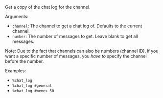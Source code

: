 Get a copy of the chat log for the channel.

Arguments:
* `channel`: The channel to get a chat log of. Defaults to the current channel.
* `number`: The number of messages to get. Leave blank to get all messages.

Note: Due to the fact that channels can also be numbers (channel ID), if you want a specific number of messages, you *have to* specify the channel before the number.

Examples:
* `%chat_log`
* `%chat_log #general`
* `%chat_log #memes 50`

